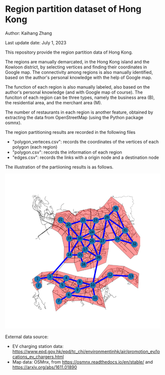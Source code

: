 # Region partition dataset of Hong Kong
Author: Kaihang Zhang

Last update date: July 1, 2023

This repository provide the region partition data of Hong Kong. 

The regions are manually demarcated, in the Hong Kong island and the Kowloon district, by selecting vertices and finding their coordinates in Google map. The connectivity among regions is also manually identified, based on the author's personal knowledge with the help of Google map.

The function of each region is also manually labeled, also based on the author's personal knowledge (and with Google map of course). The funciton of each region can be three types, namely the business area (B), the residential area, and the merchant area (M). 

The number of restaurants in each region is another feature, obtained by extracting the data from OpenStreetMap (using the Python package osmnx).

The region partitioning results are recorded in the following files
- "polygon_verteces.csv": records the coordinates of the vertices of each polygon (each region)
- "polygon.csv": records the information of each region
- "edges.csv": records the links with a origin node and a destination node

The illustration of the partiioning results is as follows.

![partition_result](partition_result.png)

External data source:
- EV charging station data: https://www.epd.gov.hk/epd/tc_chi/environmentinhk/air/promotion_ev/locations_ev_chargers.html
- Map data: OSMnx, from https://osmnx.readthedocs.io/en/stable/ and https://arxiv.org/abs/1611.01890